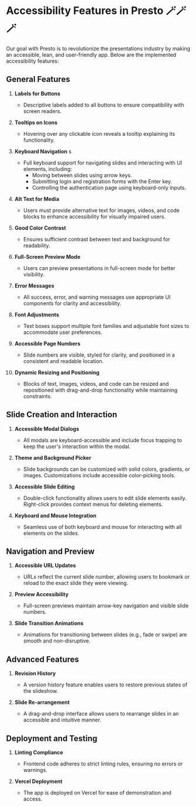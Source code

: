 # Accessibility Features in Presto 🪄🪄🪄

Our goal with Presto is to revolutionize the presentations industry by making an accessible, lean, and user-friendly app. Below are the implemented accessibility features:

## General Features
1. **Labels for Buttons**  
   - Descriptive labels added to all buttons to ensure compatibility with screen readers.

2. **Tooltips on Icons**  
   - Hovering over any clickable icon reveals a tooltip explaining its functionality.

3. **Keyboard Navigation**  s
   - Full keyboard support for navigating slides and interacting with UI elements, including:
     - Moving between slides using arrow keys.
     - Submitting login and registration forms with the Enter key.
     - Controlling the authentication page using keyboard-only inputs.

4. **Alt Text for Media**  
   - Users must provide alternative text for images, videos, and code blocks to enhance accessibility for visually impaired users.

5. **Good Color Contrast**  
   - Ensures sufficient contrast between text and background for readability.

6. **Full-Screen Preview Mode**  
   - Users can preview presentations in full-screen mode for better visibility.

7. **Error Messages**  
   - All success, error, and warning messages use appropriate UI components for clarity and accessibility.

8. **Font Adjustments**  
   - Text boxes support multiple font families and adjustable font sizes to accommodate user preferences.

9. **Accessible Page Numbers**  
   - Slide numbers are visible, styled for clarity, and positioned in a consistent and readable location.

10. **Dynamic Resizing and Positioning**  
    - Blocks of text, images, videos, and code can be resized and repositioned with drag-and-drop functionality while maintaining constraints.

## Slide Creation and Interaction
1. **Accessible Modal Dialogs**  
   - All modals are keyboard-accessible and include focus trapping to keep the user's interaction within the modal.

2. **Theme and Background Picker**  
   - Slide backgrounds can be customized with solid colors, gradients, or images. Customizations include accessible color-picking tools.

3. **Accessible Slide Editing**  
   - Double-click functionality allows users to edit slide elements easily. Right-click provides context menus for deleting elements.

4. **Keyboard and Mouse Integration**  
   - Seamless use of both keyboard and mouse for interacting with all elements on the slides.

## Navigation and Preview
1. **Accessible URL Updates**  
   - URLs reflect the current slide number, allowing users to bookmark or reload to the exact slide they were viewing.

2. **Preview Accessibility**  
   - Full-screen previews maintain arrow-key navigation and visible slide numbers.

3. **Slide Transition Animations**  
   - Animations for transitioning between slides (e.g., fade or swipe) are smooth and non-disruptive.

## Advanced Features
1. **Revision History**  
   - A version history feature enables users to restore previous states of the slideshow.

2. **Slide Re-arrangement**  
   - A drag-and-drop interface allows users to rearrange slides in an accessible and intuitive manner.

## Deployment and Testing
1. **Linting Compliance**  
   - Frontend code adheres to strict linting rules, ensuring no errors or warnings.

2. **Vercel Deployment**  
   - The app is deployed on Vercel for ease of demonstration and access.

